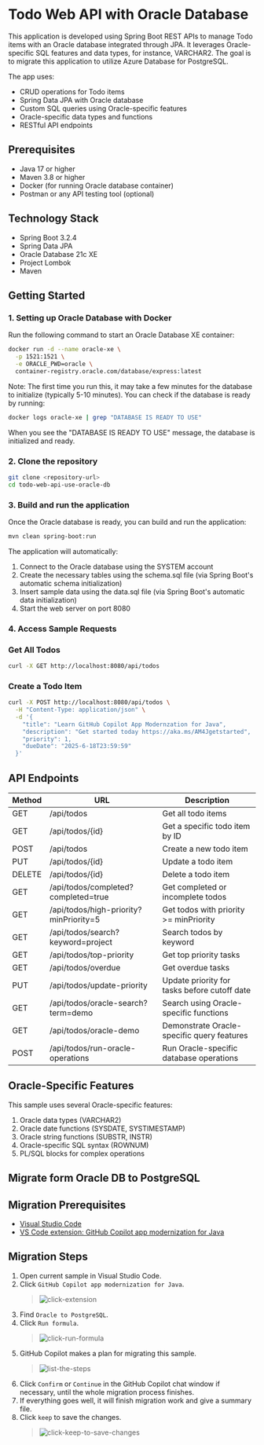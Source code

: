 # Todo Web API with Oracle Database

This application is developed using Spring Boot REST APIs to manage Todo items with an Oracle database integrated through JPA. It leverages Oracle-specific SQL features and data types, for instance, VARCHAR2. The goal is to migrate this application to utilize Azure Database for PostgreSQL.

The app uses:
- CRUD operations for Todo items
- Spring Data JPA with Oracle database
- Custom SQL queries using Oracle-specific features
- Oracle-specific data types and functions
- RESTful API endpoints

## Prerequisites

- Java 17 or higher
- Maven 3.8 or higher
- Docker (for running Oracle database container)
- Postman or any API testing tool (optional)

## Technology Stack

- Spring Boot 3.2.4
- Spring Data JPA
- Oracle Database 21c XE
- Project Lombok
- Maven

## Getting Started

### 1. Setting up Oracle Database with Docker

Run the following command to start an Oracle Database XE container:

```bash
docker run -d --name oracle-xe \
  -p 1521:1521 \
  -e ORACLE_PWD=oracle \
  container-registry.oracle.com/database/express:latest
```

Note: The first time you run this, it may take a few minutes for the database to initialize (typically 5-10 minutes). You can check if the database is ready by running:

```bash
docker logs oracle-xe | grep "DATABASE IS READY TO USE"
```

When you see the "DATABASE IS READY TO USE" message, the database is initialized and ready.

### 2. Clone the repository

```bash
git clone <repository-url>
cd todo-web-api-use-oracle-db
```

### 3. Build and run the application

Once the Oracle database is ready, you can build and run the application:

```bash
mvn clean spring-boot:run
```

The application will automatically:
1. Connect to the Oracle database using the SYSTEM account
2. Create the necessary tables using the schema.sql file (via Spring Boot's automatic schema initialization)
3. Insert sample data using the data.sql file (via Spring Boot's automatic data initialization)
4. Start the web server on port 8080

### 4. Access Sample Requests

### Get All Todos

```bash
curl -X GET http://localhost:8080/api/todos
```

### Create a Todo Item

```bash
curl -X POST http://localhost:8080/api/todos \
  -H "Content-Type: application/json" \
  -d '{
    "title": "Learn GitHub Copilot App Modernzation for Java",
    "description": "Get started today https://aka.ms/AM4Jgetstarted",
    "priority": 1,
    "dueDate": "2025-6-18T23:59:59"
  }'
```

## API Endpoints

| Method | URL                                | Description                                    |
|--------|----------------------------------- |------------------------------------------------|
| GET    | /api/todos                         | Get all todo items                             |
| GET    | /api/todos/{id}                    | Get a specific todo item by ID                 |
| POST   | /api/todos                         | Create a new todo item                         |
| PUT    | /api/todos/{id}                    | Update a todo item                             |
| DELETE | /api/todos/{id}                    | Delete a todo item                             |
| GET    | /api/todos/completed?completed=true| Get completed or incomplete todos              |
| GET    | /api/todos/high-priority?minPriority=5 | Get todos with priority >= minPriority    |
| GET    | /api/todos/search?keyword=project  | Search todos by keyword                        |
| GET    | /api/todos/top-priority            | Get top priority tasks                         |
| GET    | /api/todos/overdue                 | Get overdue tasks                              |
| PUT    | /api/todos/update-priority         | Update priority for tasks before cutoff date   |
| GET    | /api/todos/oracle-search?term=demo | Search using Oracle-specific functions         |
| GET    | /api/todos/oracle-demo             | Demonstrate Oracle-specific query features     |
| POST   | /api/todos/run-oracle-operations   | Run Oracle-specific database operations        |

## Oracle-Specific Features

This sample uses several Oracle-specific features:

1. Oracle data types (VARCHAR2)
2. Oracle date functions (SYSDATE, SYSTIMESTAMP)
3. Oracle string functions (SUBSTR, INSTR)
4. Oracle-specific SQL syntax (ROWNUM)
5. PL/SQL blocks for complex operations

## Migrate form Oracle DB to PostgreSQL

## Migration Prerequisites

- [Visual Studio Code](https://code.visualstudio.com/download)
- [VS Code extension: GitHub Copilot app modernization for Java](https://marketplace.visualstudio.com/items?itemName=vscjava.migrate-java-to-azure)

## Migration Steps

1. Open current sample in Visual Studio Code.
1. Click `GitHub Copilot app modernization for Java`.
   > ![click-extension](./images/click-extension.png)
1. Find `Oracle to PostgreSQL`.
1. Click `Run formula`.
   > ![click-run-formula](./images/click-run-formula.png)
1. GitHub Copilot makes a plan for migrating this sample.
   > ![list-the-steps](./images/list-the-steps.png)
1. Click `Confirm` or `Continue` in the GitHub Copilot chat window if necessary, until the whole migration process finishes.
1. If everything goes well, it will finish migration work and give a summary file.
1. Click `keep` to save the changes.
   > ![click-keep-to-save-changes](./images/click-keep-to-save-changes.png)
